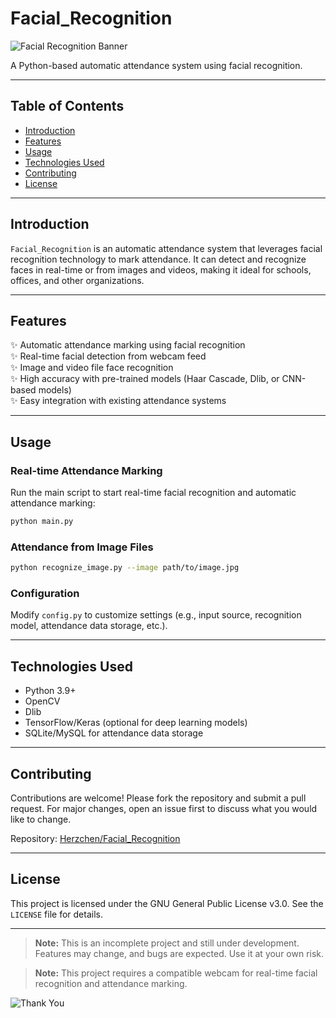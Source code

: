 # Facial_Recognition

![Facial Recognition Banner](https://via.placeholder.com/800x200.png?text=Automatic+Face+Attendance+System)

A Python-based automatic attendance system using facial recognition.

---

## Table of Contents
- [Introduction](#introduction)
- [Features](#features)
- [Usage](#usage)
- [Technologies Used](#technologies-used)
- [Contributing](#contributing)
- [License](#license)

---

## Introduction
`Facial_Recognition` is an automatic attendance system that leverages facial recognition technology to mark attendance. It can detect and recognize faces in real-time or from images and videos, making it ideal for schools, offices, and other organizations.

---

## Features
✨ Automatic attendance marking using facial recognition  
✨ Real-time facial detection from webcam feed  
✨ Image and video file face recognition  
✨ High accuracy with pre-trained models (Haar Cascade, Dlib, or CNN-based models)  
✨ Easy integration with existing attendance systems  

---

## Usage
### Real-time Attendance Marking
Run the main script to start real-time facial recognition and automatic attendance marking:
```bash
python main.py
```

### Attendance from Image Files
```bash
python recognize_image.py --image path/to/image.jpg
```

### Configuration
Modify `config.py` to customize settings (e.g., input source, recognition model, attendance data storage, etc.).

---

## Technologies Used
- Python 3.9+  
- OpenCV  
- Dlib  
- TensorFlow/Keras (optional for deep learning models)  
- SQLite/MySQL for attendance data storage

---

## Contributing
Contributions are welcome! Please fork the repository and submit a pull request. For major changes, open an issue first to discuss what you would like to change.

Repository: [Herzchen/Facial_Recognition](https://github.com/Herzchen/Facial_Recognition)

---

## License
This project is licensed under the GNU General Public License v3.0. See the `LICENSE` file for details.

---

> **Note:** This is an incomplete project and still under development. Features may change, and bugs are expected. Use it at your own risk.

> **Note:** This project requires a compatible webcam for real-time facial recognition and attendance marking.

![Thank You](https://via.placeholder.com/600x100.png?text=Thank+You+for+Using+Facial+Recognition+Attendance+System)

